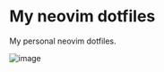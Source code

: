 # My neovim dotfiles

My personal neovim dotfiles.

![image](https://github.com/user-attachments/assets/891bb518-b753-47fa-bbee-6948cfb57593)

